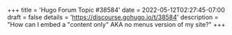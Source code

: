 +++
title = 'Hugo Forum Topic #38584'
date = 2022-05-12T02:27:45-07:00
draft = false
details = 'https://discourse.gohugo.io/t/38584'
description = "How can I embed a "content only" AKA no menus version of my site?"
+++
